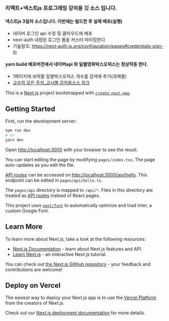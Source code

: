 ### 리액트+넥스트js 프로그래밍 강의용 깃 소스 입니다.
#### 넥스트js 3일차 소스입니다. 이번에는 빌드한 후 실제 배포(실행)
- 네이버 로그인 api 수정 및 클라우드에 배포
- next-auth 내장된 로그인 폼을 커스터 마이징한다.
- 기숲참조: https://next-auth.js.org/configuration/pages#credentials-sign-in
#### yarn build 배포버전에서 네이버api 와 일별영화박스오피스는 정상작동 한다.
- 1페이지에 보여줄 일별박스오피스 개수를 검색에 추가(과제물)
- [교수의 모든 주차_교시별 강의용소스 링크](https://github.com/kimilguk/abc-app/branches/all)

This is a [Next.js](https://nextjs.org/) project bootstrapped with [`create-next-app`](https://github.com/vercel/next.js/tree/canary/packages/create-next-app).

## Getting Started

First, run the development server:

```bash
npm run dev
# or
yarn dev
```

Open [http://localhost:3000](http://localhost:3000) with your browser to see the result.

You can start editing the page by modifying `pages/index.tsx`. The page auto-updates as you edit the file.

[API routes](https://nextjs.org/docs/api-routes/introduction) can be accessed on [http://localhost:3000/api/hello](http://localhost:3000/api/hello). This endpoint can be edited in `pages/api/hello.ts`.

The `pages/api` directory is mapped to `/api/*`. Files in this directory are treated as [API routes](https://nextjs.org/docs/api-routes/introduction) instead of React pages.

This project uses [`next/font`](https://nextjs.org/docs/basic-features/font-optimization) to automatically optimize and load Inter, a custom Google Font.

## Learn More

To learn more about Next.js, take a look at the following resources:

- [Next.js Documentation](https://nextjs.org/docs) - learn about Next.js features and API.
- [Learn Next.js](https://nextjs.org/learn) - an interactive Next.js tutorial.

You can check out [the Next.js GitHub repository](https://github.com/vercel/next.js/) - your feedback and contributions are welcome!

## Deploy on Vercel

The easiest way to deploy your Next.js app is to use the [Vercel Platform](https://vercel.com/new?utm_medium=default-template&filter=next.js&utm_source=create-next-app&utm_campaign=create-next-app-readme) from the creators of Next.js.

Check out our [Next.js deployment documentation](https://nextjs.org/docs/deployment) for more details.
